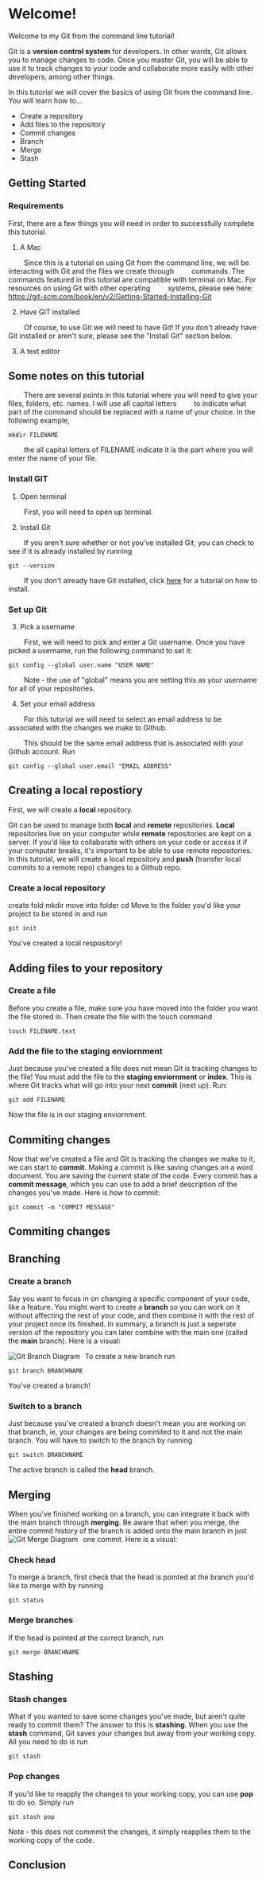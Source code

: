 # Welcome!
Welcome to my Git from the command line tutorial!

Git is a **version control system** for developers. In other words, Git allows you to manage changes to code. Once you master Git, you will be able to use it to track changes to your code and collaborate more easily with other developers, among other things.

In this tutorial we will cover the basics of using Git from the command line. You will learn how to...
* Create a repository
* Add files to the repository
* Commit changes
* Branch
* Merge
* Stash

## Getting Started
### Requirements 
First, there are a few things you will need in order to successfully complete this tutorial.
1. A Mac

&nbsp;&nbsp;&nbsp;&nbsp;&nbsp;&nbsp;&nbsp; Since this is a tutorial on using Git from the command line, we will be interacting with Git and the files we create through  &nbsp;&nbsp;&nbsp;&nbsp;&nbsp;&nbsp;&nbsp; commands. The commands featured in this tutorial are compatible with terminal on Mac. For resources on using Git with other operating &nbsp;&nbsp;&nbsp;&nbsp;&nbsp;&nbsp;&nbsp; systems, please see here: https://git-scm.com/book/en/v2/Getting-Started-Installing-Git

2. Have GIT installed

&nbsp;&nbsp;&nbsp;&nbsp;&nbsp;&nbsp;&nbsp; Of course, to use Git we will need to have Git! If you don't already have Git installed or aren't sure, please see the "Install Git" section below.

3. A text editor

## Some notes on this tutorial

&nbsp;&nbsp;&nbsp;&nbsp;&nbsp;&nbsp;&nbsp; There are several points in this tutorial where you will need to give your files, folders, etc. names. I will use all capital letters &nbsp;&nbsp;&nbsp;&nbsp;&nbsp;&nbsp;&nbsp; to indicate what part of the command should be replaced with a name of your choice. In the following example,
```
mkdir FILENAME
```
&nbsp;&nbsp;&nbsp;&nbsp;&nbsp;&nbsp;&nbsp; the all capital letters of FILENAME indicate it is the part where you will enter the name of your file.


### Install GIT

1. Open terminal

&nbsp;&nbsp;&nbsp;&nbsp;&nbsp;&nbsp;&nbsp; First, you will need to open up terminal.
  
2. Install Git <br>

&nbsp;&nbsp;&nbsp;&nbsp;&nbsp;&nbsp;&nbsp; If you aren't sure whether or not you've installed Git, you can check to see if it is already installed by running
   ```
   git --version
   ```
&nbsp;&nbsp;&nbsp;&nbsp;&nbsp;&nbsp;&nbsp; If you don't already have Git installed, click [here](https://docs.gitlab.com/ee/topics/git/how_to_install_git/index.html) for a tutorial on how to install.

### Set up Git 
3. Pick a username

&nbsp;&nbsp;&nbsp;&nbsp;&nbsp;&nbsp;&nbsp; First, we will need to pick and enter a Git username. Once you have picked a username, run the following command to set it:

```
git config --global user.name "USER NAME"
```

&nbsp;&nbsp;&nbsp;&nbsp;&nbsp;&nbsp;&nbsp; Note - the use of "global" means you are setting this as your username for all of your repositories.

4. Set your email address

&nbsp;&nbsp;&nbsp;&nbsp;&nbsp;&nbsp;&nbsp; For this tutorial we will need to select an email address to be associated with the changes we make to Github. 

&nbsp;&nbsp;&nbsp;&nbsp;&nbsp;&nbsp;&nbsp; This should be the same email address that is associated with your Github account. Run

```
git config --global user.email "EMAIL ADDRESS"
```

## Creating a local repostiory
First, we will create a **local** repository. 

Git can be used to manage both **local** and **remote** repositories. **Local** repositories live on your computer while **remote** repositories are kept on a server. If you'd like to collaborate with others on your code or access it if your computer breaks, it's important to be able to use remote repositories. In this tutorial, we will create a local repository and **push** (transfer local commits to a remote repo) changes to a Github repo. 

### Create a local repository

create fold mkdir
move into folder cd
Move to the folder you'd like your project to be stored in and run
```
git init
```
You've created a local respository!


## Adding files to your repository
### Create a file
Before you create a file, make sure you have moved into the folder you want the file stored in. Then create the file with the touch command

```
touch FILENAME.text
```

### Add the file to the staging enviornment
Just because you've created a file does not mean Git is tracking changes to the file! You must add the file to the **staging enviornment** or **index**. This is where Git tracks what will go into your next **commit** (next up).
Run:

```
git add FILENAME
```
Now the file is in our staging enviornment. 

## Commiting changes
Now that we've created a file and Git is tracking the changes we make to it, we can start to **commit**. Making a commit is like saving changes on a word document. You are saving the current state of the code. Every commit has a **commit message**, which you can use to add a brief description of the changes you've made. Here is how to commit:

```
git commit -m "COMMIT MESSAGE"
```

## Commiting changes 

## Branching

### Create a branch
Say you want to focus in on changing a specific component of your code, like a feature. You might want to create a **branch** so you can work on it without affecting the rest of your code, and then combine it with the rest of your project once its finished. In summary, a branch is just a seperate version of the repository you can later combine with the main one (called the **main** branch). Here is a visual:

<img src="https://wac-cdn.atlassian.com/dam/jcr:a905ddfd-973a-452a-a4ae-f1dd65430027/01%20Git%20branch.svg?cdnVersion=1441"
     alt="Git Branch Diagram"
     style="float: left; margin-right: 10px;" />

     
To create a new branch run

```
git branch BRANCHNAME
```
You've created a branch!

### Switch to a branch
Just because you've created a branch doesn't mean you are working on that branch, ie, your changes are being commited to it and not the main branch. You will have to switch to the branch by running

```
git switch BRANCHNAME
```

The active branch is called the **head** branch. 

## Merging
When you've finished working on a branch, you can integrate it back with the main branch through **merging**. Be aware that when you merge, the entire commit history of the branch is added onto the main branch in just one commit. Here is a visual:
<img src="https://wac-cdn.atlassian.com/dam/jcr:c6db91c1-1343-4d45-8c93-bdba910b9506/02%20Branch-1%20kopiera.png?cdnVersion=1441"
     alt="Git Merge Diagram"
     style="float: left; margin-right: 10px;" />

### Check head
To merge a branch, first check that the head is pointed at the branch you'd like to merge with by running

```
git status
```

### Merge branches
If the head is pointed at the correct branch, run

```
git merge BRANCHNAME
```

## Stashing

### Stash changes
What if you wanted to save some changes you've made, but aren't quite ready to commit them? The answer to this is **stashing**. When you use the **stash** command, Git saves your changes but away from your working copy. All you need to do is run

```
git stash
```

### Pop changes
If you'd like to reapply the changes to your working copy, you can use **pop** to do so. Simply run

```
git stash pop
```
Note - this does not commmit the changes, it simply reapplies them to the working copy of the code.

## Conclusion


